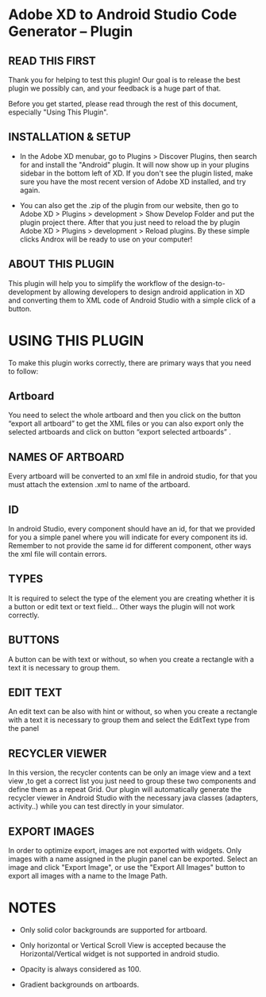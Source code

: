  #  Adobe XD to Android Studio Code Generator – Plugin

 ## READ THIS FIRST

Thank you for helping to test this plugin! Our goal is to release the best plugin we possibly can, and your feedback is a huge part of that.

Before you get started, please read through the rest of this document, especially "Using This Plugin".


 ## INSTALLATION  & SETUP

- In the Adobe XD menubar, go to Plugins > Discover Plugins, then search for and install the "Android" plugin. It will now show up in your plugins sidebar in the bottom left of XD. If you don't see the plugin listed, make sure you have the most recent version of Adobe XD installed, and try again.

- You can also get the .zip of the plugin from our website, then go to Adobe XD > Plugins > development > Show Develop Folder and put the plugin project there. After that you just need to reload the by plugin Adobe XD > Plugins > development > Reload plugins.
By these simple clicks Androx will be ready to use on your computer!
 


## ABOUT THIS PLUGIN

This plugin will help you to simplify the workflow of the design-to-development by allowing developers to design android application in XD and converting them to XML code of Android Studio with a simple click of a button.


# **USING THIS PLUGIN**

To make this plugin works correctly, there are primary ways that you need to follow: 


## **Artboard**

You need to select the whole artboard and then you click on the button “export all artboard” to get the XML files or you can also export only the selected artboards and click on button “export selected artboards” .

## **NAMES OF ARTBOARD**

Every artboard will be converted to an xml file in android studio, for that you must attach the extension .xml to name of the artboard.

## **ID**

In android Studio, every component should have an id, for that we provided for you a simple panel where you will indicate for every component its id.
Remember to not provide the same id for different component, other ways the xml file will contain errors.

## **TYPES**

It is required to select the type of the element you are creating whether it is a button or edit text or text field...
Other ways the plugin will not work correctly.

## **BUTTONS**

A button can be with text or without, so when you create a rectangle with a text it is necessary to group them.

## **EDIT TEXT**

An edit text can be also with hint or without, so when you create a rectangle with a text it is necessary to group them and select the EditText type from the panel

## **RECYCLER VIEWER**

In this version, the recycler contents can be only an image view and a text view ,to get a correct list you just need to group these two components and define them as a repeat Grid. 
Our plugin will automatically generate the recycler viewer in Android Studio with the necessary java classes (adapters, activity..) while you can test directly in your simulator.


## **EXPORT IMAGES**

In order to optimize export,     images are not exported with widgets. Only images with a name assigned in the plugin panel can be exported. Select an image and click "Export Image", or use the "Export All Images" button to export all images with a name to the Image Path.


#  NOTES

-	Only solid color backgrounds are supported for artboard.

-	Only horizontal or Vertical Scroll View is accepted because the Horizontal/Vertical widget is not supported in android studio.

-	Opacity is always considered as 100.

-	Gradient backgrounds on artboards.






